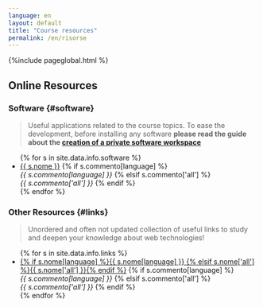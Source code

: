```yaml
---
language: en
layout: default
title: "Course resources"
permalink: /en/risorse
---
```


{%include pageglobal.html %}

## Online Resources

### Software  {#software}

> Useful applications related to the course topics. To ease the development, before installing any software **please read the guide about the [creation of a private software workspace](/en/workspace)**

<ul>
{% for s in site.data.info.software %}<li> 
<a href="{{ s.url }}">{{ s.nome }}</a>
{% if s.commento[language] %}   <br/><em>{{ s.commento[language] }}</em>
{% elsif s.commento['all'] %}   <br/><em>{{ s.commento['all'] }}</em> 
{% endif %}</li>{% endfor %}
</ul>

### Other Resources {#links}

> Unordered and often not updated collection of useful links to study and deepen your knowledge about web technologies!

<ul>
{% for s in site.data.info.links %}<li> 
<a href="{{ s.url }}">{% if s.nome[language] %}{{ s.nome[language] }}
{% elsif s.nome['all'] %}{{ s.nome['all'] }}{% endif %}</a>
{% if s.commento[language] %}   <br/><em>{{ s.commento[language] }}</em>
{% elsif s.commento['all'] %}   <br/><em>{{ s.commento['all'] }}</em> 
{% endif %}</li>{% endfor %}
</ul>

